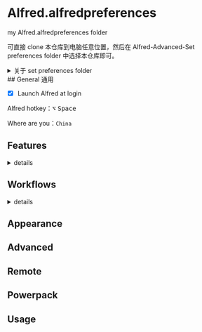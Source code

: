 # Alfred.alfredpreferences
my Alfred.alfredpreferences folder

可直接 clone 本仓库到电脑任意位置，然后在 Alfred-Advanced-Set preferences folder 中选择本仓库即可。

<details> <summary> 关于 set preferences folder </summary> <p float="left">
<bt><img src='https://github.com/suliveevil/Alfred.alfredpreferences/blob/master/resources/set-preferences-folder.png' />
</p></details>
## General 通用

- [x] Launch Alfred at login

Alfred hotkey：<kbd>⌥</kbd> <kbd>Space</kbd>

Where are you：`China`


## Features

<details>
<summary>details</summary>

### Default Results

### File Search 文件搜索

### Web Search 网络搜索

### Web Bookmarks 网页书签

### Calculator 计算器

### Dictionary 词典

### Contacts 联系人

### Clipboard 剪切板

### Snippets 文本替换

### iTunes

### 1Password

### System 系统

### Large Type

### Terminal / Shell

</details>



## Workflows

<details>
<summary>details</summary>

| Workflow | 作者 & MOD |Hotkey/keyword | 备注 |
| --- | --- | --- | --- |
| [**FinderTerminal**](http://www.ienno.de) | LeEnno | `ft` `tf` `fi` `if` | **必备** |
| [**Recent Documents / Apps**](https://github.com/mpco/Alfred3-workflow-recent-documents) | **Charles Ma** | `ra` `rr` `rd` `rf` | **必备** |
| [Calibre Search](https://github.com/mpco/AlfredWorkflow-Calibre-Search) | **Charles Ma** | `cali` `calin` `calit` | |
| Dash | Dash.app | `dash` | 官方支持 |
| [Date Calculator](http://muppetgate.github.io/pages/date-calculator-help-page.html) | MuppetGate |  | |
| [Emoji v1.5.0](https://github.com/carlosgaldino/alfred-emoji-workflow) | Carlos Galdino | `emoji` | |
| **Karabiner Elements Profile Switcher** | Andy Winecki | `kep` | **必备** |
| **OCR+Translate** | suliveevil 修改自 [OCR](https://www.alfredforum.com/topic/12006-ocr-extract-text-from-snapshot/)| ocrf | **必备** |
| [QQ Plugin](https://github.com/TKkk-iOSer) | **TKkk** |  | |
| [Wechat Plugin](https://github.com/TKkk-iOSer) | **TKkk** |  | |
| PopClip | suliveevil | `pop` | 通用 AppleScript 脚本 |
|[Versions](https://github.com/TylerEich/Alfred-Extras)|Tyler Eich|`version`||
|||||
|||||
|||||
| Send to Yoink| Yoink |  | 官方支持 |

</details>




## Appearance

## Advanced

## Remote

## Powerpack

## Usage